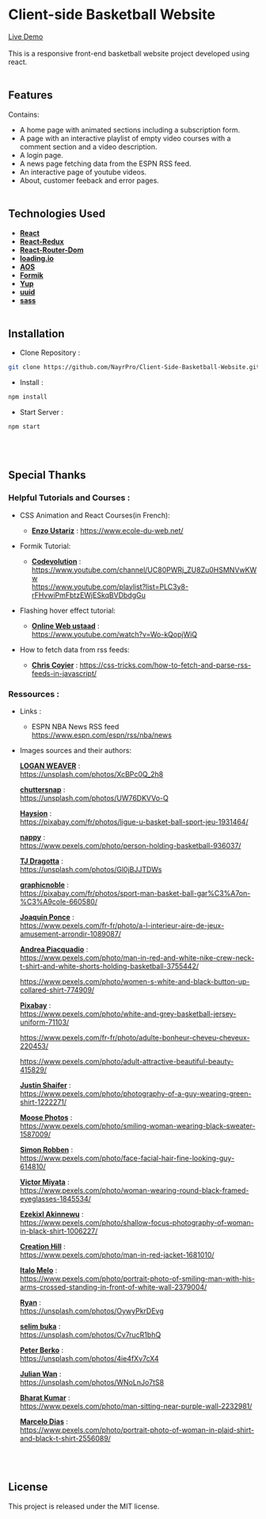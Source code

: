 # Client-side Basketball Website

[Live Demo](https://NayrPro.github.io/Client-Side-Basketball-Website)
<br/><br/>
This is a responsive front-end basketball website project developed using react.
<br/><br/>

## Features 
 Contains:
 * A home page with animated sections including a subscription form.
 * A page with an interactive playlist of empty video courses with a comment section and a video description.
 * A login page.
 * A news page fetching data from the ESPN RSS feed.
 * An interactive page of youtube videos.
 * About, customer feeback and error pages.
<br/><br/> 
## Technologies Used
* [**React**](https://github.com/facebook/react)
* [**React-Redux**](https://github.com/reduxjs/react-redux)
* [**React-Router-Dom**](https://reactrouter.com/web/guides/quick-start)
* [**loading.io**](https://loading.io/css/)
* [**AOS**](https://github.com/michalsnik/aos) 
* [**Formik**](https://github.com/formium/formik)
* [**Yup**](https://github.com/jquense/yup)
* [**uuid**](https://www.npmjs.com/package/uuid)
* [**sass**](https://sass-lang.com/)
<br/><br/>
## Installation

* Clone Repository :
```bash
git clone https://github.com/NayrPro/Client-Side-Basketball-Website.git
```

* Install :
```bash
npm install
```

* Start Server :
```bash
npm start
```
<br/><br/>
## Special Thanks

### Helpful Tutorials and Courses :

* CSS Animation and React Courses(in French):

    * [**Enzo Ustariz**](https://github.com/Ziratsu) : https://www.ecole-du-web.net/

* Formik Tutorial:
  
    * [**Codevolution**](https://github.com/gopinav) : https://www.youtube.com/channel/UC80PWRj_ZU8Zu0HSMNVwKWw<br>
    https://www.youtube.com/playlist?list=PLC3y8-rFHvwiPmFbtzEWjESkqBVDbdgGu

* Flashing hover effect tutorial:
  * [**Online Web ustaad**](https://www.youtube.com/channel/UC8xTHK97Ng__KZvGcO_K7CA) :  
    https://www.youtube.com/watch?v=Wo-kQopjWiQ

* How to fetch data from rss feeds:
    * [**Chris Coyier**](https://chriscoyier.net/) : 
https://css-tricks.com/how-to-fetch-and-parse-rss-feeds-in-javascript/

### Ressources :

* Links :

  * ESPN NBA News RSS feed https://www.espn.com/espn/rss/nba/news

* Images sources and their authors: 
    
    [**LOGAN WEAVER**](https://unsplash.com/@lgnwvr) : <br/>  https://unsplash.com/photos/XcBPc0Q_2h8

    [**chuttersnap**](https://unsplash.com/@chuttersnap) : <br/> 
    https://unsplash.com/photos/UW76DKVVo-Q

    [**Haysion**](https://pixabay.com/fr/users/haysion-4113219/) : <br/>
    https://pixabay.com/fr/photos/ligue-u-basket-ball-sport-jeu-1931464/

    [**nappy**](https://www.pexels.com/@nappy) : <br/>
    https://www.pexels.com/photo/person-holding-basketball-936037/

    [**TJ Dragotta**](https://unsplash.com/@tjdragotta) : <br/> 
    https://unsplash.com/photos/Gl0jBJJTDWs

    [**graphicnoble**](https://pixabay.com/fr/users/graphicnoble-824374/) : <br/> 
    https://pixabay.com/fr/photos/sport-man-basket-ball-gar%C3%A7on-%C3%A9cole-660580/

    [**Joaquin Ponce**](https://www.pexels.com/fr-fr/@juakirijino) : <br/>
    https://www.pexels.com/fr-fr/photo/a-l-interieur-aire-de-jeux-amusement-arrondir-1089087/

    [**Andrea Piacquadio**](https://www.pexels.com/@olly) : <br/> 
    https://www.pexels.com/photo/man-in-red-and-white-nike-crew-neck-t-shirt-and-white-shorts-holding-basketball-3755442/
    
    https://www.pexels.com/photo/women-s-white-and-black-button-up-collared-shirt-774909/

    [**Pixabay**](https://www.pexels.com/fr-fr/@pixabay) : <br/> 
    https://www.pexels.com/photo/white-and-grey-basketball-jersey-uniform-71103/

    https://www.pexels.com/fr-fr/photo/adulte-bonheur-cheveu-cheveux-220453/

    https://www.pexels.com/photo/adult-attractive-beautiful-beauty-415829/

    [**Justin Shaifer**](https://www.pexels.com/fr-fr/@justin-shaifer-501272) : <br/> 
    https://www.pexels.com/photo/photography-of-a-guy-wearing-green-shirt-1222271/

    [**Moose Photos**](https://www.pexels.com/@moose-photos-170195) : <br/> 
    https://www.pexels.com/photo/smiling-woman-wearing-black-sweater-1587009/

    [**Simon Robben**](https://www.pexels.com/@simon-robben-55958) : <br/> 
    https://www.pexels.com/photo/face-facial-hair-fine-looking-guy-614810/

    [**Victor Miyata**](https://www.pexels.com/@victor-miyata-903361) : <br/>
    https://www.pexels.com/photo/woman-wearing-round-black-framed-eyeglasses-1845534/

    [**Ezekixl Akinnewu**](https://www.pexels.com/@ezekixl) : <br/>
    https://www.pexels.com/photo/shallow-focus-photography-of-woman-in-black-shirt-1006227/

    [**Creation Hill**](https://www.pexels.com/@creationhill) : <br/> 
    https://www.pexels.com/photo/man-in-red-jacket-1681010/

    [**Italo Melo**](https://www.pexels.com/@italo-melo-881954) : <br/>
    https://www.pexels.com/photo/portrait-photo-of-smiling-man-with-his-arms-crossed-standing-in-front-of-white-wall-2379004/

    [**Ryan**](https://unsplash.com/@\_ryan_) : <br/> 
    https://unsplash.com/photos/OywyPkrDEvg

    [**selim buka**](https://unsplash.com/@selimbuka) : <br/>
    https://unsplash.com/photos/Cv7rucR1bhQ

    [**Peter Berko**](https://unsplash.com/@peter_berko) : <br/>
    https://unsplash.com/photos/4ie4fXv7cX4

    [**Julian Wan**](https://unsplash.com/@julianwan) : <br/>
    https://unsplash.com/photos/WNoLnJo7tS8

    [**Bharat Kumar**](https://www.pexels.com/@bharatkuiper) : <br/> 
    https://www.pexels.com/photo/man-sitting-near-purple-wall-2232981/

    [**Marcelo Dias**](https://www.pexels.com/@marcelodias) : <br/>
    https://www.pexels.com/photo/portrait-photo-of-woman-in-plaid-shirt-and-black-t-shirt-2556089/

    
<br/><br/>    
## License

This project is released under the MIT license.